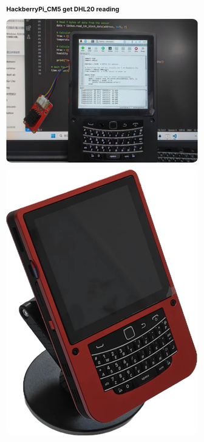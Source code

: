 ### HackberryPi_CM5 get DHL20 reading 
<p align="center">
<img src="DHT20_Measure.png" alt="HackberryPi_CM5_read_DHL20" width="1200" style="border-radius:3%"/>
</p>

<p align="center">
<img src="Magnet_HackberryPi_1.png" alt="HackberryPi_CM5_on_magnet_stand" width="800" style="border-radius:3%"/>
</p>
